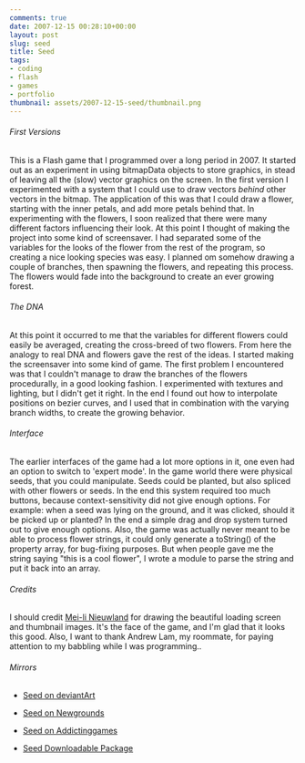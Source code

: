 ```yaml
---
comments: true
date: 2007-12-15 00:28:10+00:00
layout: post
slug: seed
title: Seed
tags:
- coding
- flash
- games
- portfolio
thumbnail: assets/2007-12-15-seed/thumbnail.png
---
```


<object width="800" height="450">
    <param name="movie" value="/assets/2007-12-15-seed/seed-mochi-12.swf">
    <!-- <embed src="/assets/2007-12-15-seed/seed-mochi-12.swf" width="800" height="450"> -->
    <!-- </embed> -->
</object>

###### First Versions

This is a Flash game that I programmed over a long period in 2007. It started out as an experiment in using bitmapData objects to store graphics, in stead of leaving all the (slow) vector graphics on the screen. In the first version I experimented with a system that I could use to draw vectors _behind_ other vectors in the bitmap. The application of this was that I could draw a flower, starting with the inner petals, and add more petals behind that. In experimenting with the flowers, I soon realized that there were many different factors influencing their look. <!-- more --> At this point I thought of making the project into some kind of screensaver. I had separated some of the variables for the looks of the flower from the rest of the program, so creating a nice looking species was easy. I planned om somehow drawing a couple of branches, then spawning the flowers, and repeating this process. The flowers would fade into the background to create an ever growing forest.


###### The DNA

At this point it occurred to me that the variables for different flowers could easily be averaged, creating the cross-breed of two flowers. From here the analogy to real DNA and flowers gave the rest of the ideas. I started making the screensaver into some kind of game. The first problem I encountered was that I couldn't manage to draw the branches of the flowers procedurally, in a good looking fashion. I experimented with textures and lighting, but I didn't get it right. In the end I found out how to interpolate positions on bezier curves, and I used that in combination with the varying branch widths, to create the growing behavior. 


###### Interface

The earlier interfaces of the game had a lot more options in it, one even had an option to switch to 'expert mode'. In the game world there were physical seeds, that you could manipulate. Seeds could be planted, but also spliced with other flowers or seeds. In the end this system required too much buttons, because context-sensitivity did not give enough options. For example: when a seed was lying on the ground, and it was clicked, should it be picked up or planted? In the end a simple drag and drop system turned out to give enough options. Also, the game was actually never meant to be able to process flower strings, it could only generate a toString() of the property array, for bug-fixing purposes. But when people gave me the string saying "this is a cool flower", I wrote a module to parse the string and put it back into an array. 


###### Credits

I should credit [Mei-li Nieuwland](http://liea.deviantart.com) for drawing the beautiful loading screen and thumbnail images. It's the face of the game, and I'm glad that it looks this good. Also, I want to thank Andrew Lam, my roommate, for paying attention to my babbling while I was programming..


###### Mirrors

	
  * [Seed on deviantArt](http://n-dr01d.deviantart.com/art/seed-69663347)


	
  * [Seed on Newgrounds](http://www.newgrounds.com/portal/view/415930)


	
  * [Seed on Addictinggames](http://www.addictinggames.com/seed.html)


	
  * [Seed Downloadable Package](http://noio.nl/wordpress/wp-content/uploads/seed-package.zip)






